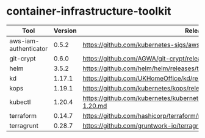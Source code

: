 # container-infrastructure-toolkit

| Tool | Version | Release Notes |
|--|--|--|
| aws-iam-authenticator | 0.5.2 | https://github.com/kubernetes-sigs/aws-iam-authenticator/releases/tag/v0.5.2 |
| git-crypt | 0.6.0 | https://github.com/AGWA/git-crypt/releases/tag/0.6.0 |
| helm | 3.5.2 | https://github.com/helm/helm/releases/tag/v3.5.2 |
| kd | 1.17.1 | https://github.com/UKHomeOffice/kd/releases/tag/v1.17.1 |
| kops | 1.19.1 | https://github.com/kubernetes/kops/releases/tag/v1.19.1 |
| kubectl | 1.20.4 | https://github.com/kubernetes/kubernetes/blob/v1.20.4/CHANGELOG/CHANGELOG-1.20.md |
| terraform | 0.14.7 | https://github.com/hashicorp/terraform/releases/tag/v0.14.7 |
| terragrunt | 0.28.7 | https://github.com/gruntwork-io/terragrunt/releases/tag/v0.28.7 |